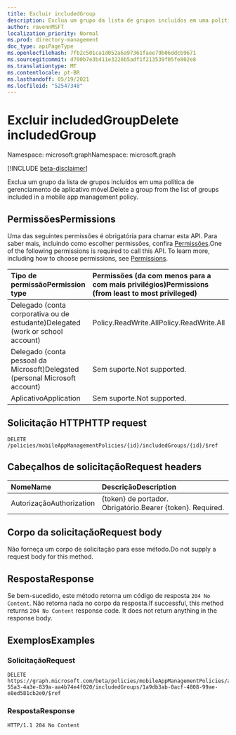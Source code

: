 ```yaml
---
title: Excluir includedGroup
description: Exclua um grupo da lista de grupos incluídos em uma política de gerenciamento de aplicativo móvel.
author: ravennMSFT
localization_priority: Normal
ms.prod: directory-management
doc_type: apiPageType
ms.openlocfilehash: 7fb2c501ca1d052a6a97361faee79b06ddcb9671
ms.sourcegitcommit: d700b7e3b411e3226b5adf1f213539f05fe802e8
ms.translationtype: MT
ms.contentlocale: pt-BR
ms.lasthandoff: 05/19/2021
ms.locfileid: "52547348"
---
```

# <a name="delete-includedgroup"></a><span data-ttu-id="6a96e-103">Excluir includedGroup</span><span class="sxs-lookup"><span data-stu-id="6a96e-103">Delete includedGroup</span></span>

<span data-ttu-id="6a96e-104">Namespace: microsoft.graph</span><span class="sxs-lookup"><span data-stu-id="6a96e-104">Namespace: microsoft.graph</span></span>

[!INCLUDE [beta-disclaimer](../../includes/beta-disclaimer.md)]

<span data-ttu-id="6a96e-105">Exclua um grupo da lista de grupos incluídos em uma política de gerenciamento de aplicativo móvel.</span><span class="sxs-lookup"><span data-stu-id="6a96e-105">Delete a group from the list of groups included in a mobile app management policy.</span></span>

## <a name="permissions"></a><span data-ttu-id="6a96e-106">Permissões</span><span class="sxs-lookup"><span data-stu-id="6a96e-106">Permissions</span></span>

<span data-ttu-id="6a96e-p101">Uma das seguintes permissões é obrigatória para chamar esta API. Para saber mais, incluindo como escolher permissões, confira [Permissões](/graph/permissions-reference).</span><span class="sxs-lookup"><span data-stu-id="6a96e-p101">One of the following permissions is required to call this API. To learn more, including how to choose permissions, see [Permissions](/graph/permissions-reference).</span></span>

|<span data-ttu-id="6a96e-109">Tipo de permissão</span><span class="sxs-lookup"><span data-stu-id="6a96e-109">Permission type</span></span>|<span data-ttu-id="6a96e-110">Permissões (da com menos para a com mais privilégios)</span><span class="sxs-lookup"><span data-stu-id="6a96e-110">Permissions (from least to most privileged)</span></span>|
|:---|:---|
|<span data-ttu-id="6a96e-111">Delegado (conta corporativa ou de estudante)</span><span class="sxs-lookup"><span data-stu-id="6a96e-111">Delegated (work or school account)</span></span>|<span data-ttu-id="6a96e-112">Policy.ReadWrite.All</span><span class="sxs-lookup"><span data-stu-id="6a96e-112">Policy.ReadWrite.All</span></span>|
|<span data-ttu-id="6a96e-113">Delegado (conta pessoal da Microsoft)</span><span class="sxs-lookup"><span data-stu-id="6a96e-113">Delegated (personal Microsoft account)</span></span> | <span data-ttu-id="6a96e-114">Sem suporte.</span><span class="sxs-lookup"><span data-stu-id="6a96e-114">Not supported.</span></span>|
|<span data-ttu-id="6a96e-115">Aplicativo</span><span class="sxs-lookup"><span data-stu-id="6a96e-115">Application</span></span> | <span data-ttu-id="6a96e-116">Sem suporte.</span><span class="sxs-lookup"><span data-stu-id="6a96e-116">Not supported.</span></span>|

## <a name="http-request"></a><span data-ttu-id="6a96e-117">Solicitação HTTP</span><span class="sxs-lookup"><span data-stu-id="6a96e-117">HTTP request</span></span>

<!-- {
  "blockType": "ignored"
}
-->

``` http
DELETE /policies/mobileAppManagementPolicies/{id}/includedGroups/{id}/$ref
```

## <a name="request-headers"></a><span data-ttu-id="6a96e-118">Cabeçalhos de solicitação</span><span class="sxs-lookup"><span data-stu-id="6a96e-118">Request headers</span></span>

|<span data-ttu-id="6a96e-119">Nome</span><span class="sxs-lookup"><span data-stu-id="6a96e-119">Name</span></span>|<span data-ttu-id="6a96e-120">Descrição</span><span class="sxs-lookup"><span data-stu-id="6a96e-120">Description</span></span>|
|:---|:---|
|<span data-ttu-id="6a96e-121">Autorização</span><span class="sxs-lookup"><span data-stu-id="6a96e-121">Authorization</span></span>|<span data-ttu-id="6a96e-p102">{token} de portador. Obrigatório.</span><span class="sxs-lookup"><span data-stu-id="6a96e-p102">Bearer {token}. Required.</span></span>|

## <a name="request-body"></a><span data-ttu-id="6a96e-124">Corpo da solicitação</span><span class="sxs-lookup"><span data-stu-id="6a96e-124">Request body</span></span>

<span data-ttu-id="6a96e-125">Não forneça um corpo de solicitação para esse método.</span><span class="sxs-lookup"><span data-stu-id="6a96e-125">Do not supply a request body for this method.</span></span>

## <a name="response"></a><span data-ttu-id="6a96e-126">Resposta</span><span class="sxs-lookup"><span data-stu-id="6a96e-126">Response</span></span>

<span data-ttu-id="6a96e-p103">Se bem-sucedido, este método retorna um código de resposta `204 No Content`. Não retorna nada no corpo da resposta.</span><span class="sxs-lookup"><span data-stu-id="6a96e-p103">If successful, this method returns `204 No Content` response code. It does not return anything in the response body.</span></span>

## <a name="examples"></a><span data-ttu-id="6a96e-129">Exemplos</span><span class="sxs-lookup"><span data-stu-id="6a96e-129">Examples</span></span>

### <a name="request"></a><span data-ttu-id="6a96e-130">Solicitação</span><span class="sxs-lookup"><span data-stu-id="6a96e-130">Request</span></span>

<!-- {
  "blockType": "request",
  "name": "delete_group"
}
-->

```http
DELETE https://graph.microsoft.com/beta/policies/mobileAppManagementPolicies/ab90bacf-55a3-4a3e-839a-aa4b74e4f020/includedGroups/1a9db3ab-0acf-4808-99ae-e8ed581cb2e0/$ref
```

### <a name="response"></a><span data-ttu-id="6a96e-131">Resposta</span><span class="sxs-lookup"><span data-stu-id="6a96e-131">Response</span></span>

<!-- {
  "blockType": "response",
  "truncated": true
}
-->

``` http
HTTP/1.1 204 No Content
```
